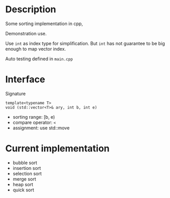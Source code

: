 # Description

Some sorting implementation in cpp,

Demonstration use.

Use `int` as index type for simplification. 
But `int` has not guarantee to be big enough to map vector index.

Auto testing defined in `main.cpp`


# Interface 

Signature  
```
template<typename T>
void (std::vector<T>& ary, int b, int e)
```

- sorting range: [b, e)
- compare operator: `<`
- assignment: use std::move


# Current implementation

- bubble sort
- insertion sort
- selection sort
- merge sort
- heap sort
- quick sort